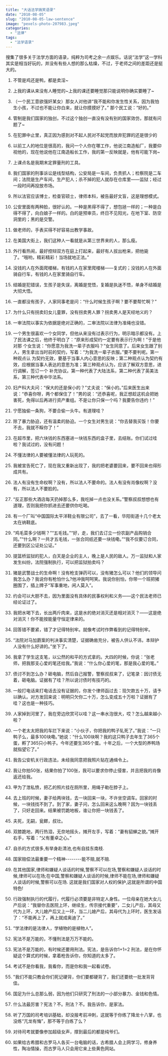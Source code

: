 ```yaml
---
title: "大话法学搞笑语录"
date: "2010-08-05"
slug: "2010-08-05-law-sentence"
image: "pexels-photo-207983.jpeg"
categories: 
  - "法律"
tags: 
  - "法学语录"
---
```


搜集了很多关于法学方面的语录，纯粹为司考之余一点娱乐。话说“法学”这一学科其实是相当好玩的，并没有有些人想的那么枯燥，不过，于老师之间的差距还是挺大的。

1. 不管是鸡还是鸭，都是卖淫~

2. 上我的课从来没有人睡觉的~上我的课还要睡觉那只能说明你确实要睡了~

3. （一个民工意欲强奸某女）那女人对他讲“我不能和你发生性关系，因为我怕生小孩，不过也不能让你白来，就让你摸摸好了。” 那个民工说：“好的。”

4. 管制是我们国家的独创，不过这个独创一直没有没有别的国家效仿，那就有问题了~

5. 在犯罪中止里，真正因为感到对不起人民对不起党而放弃犯罪的还是很少的

6. 以前工人的地位是很高的，我问一个人你在哪工作，他说江南造船厂，我要仰视他的，现在他说他在江南造船长工作，我的第一反映就是，他有可能下岗~

7. 上课点名是我期末定罪量刑的工具。

8. 我们国家的刑事诉讼是线型结构，公安局是一车间，负责抓人；检察院是二车间；法院是生产车间，生产犯人；杀不掉的犯人就存在仓库里——监狱；经过一段时间再投放市场。

9. 所以法官应该博士，检查官硕士，律师本科，被告最好文盲，这是理想模式。

10. 公安里面有两种脸，很好认的。一种是黑得不得了，想包拯一样的；一种是白得不得了，向白娘子一样的。白的是预审员，终日不见阳光，在地下室、防空洞里的；黑的是交警。

11. 做老师的，手表买得不好容易出教学事故。

12. 在美国大街上，我们这种人一看就是从第三世界来的人，那么瘦。

13. 外行看热闹，最好控辩双方在庭上打起来，最好有人拔出枪来，把他毙了。“哦哟，精彩精彩！当场就地正法。”

14. 没钱的人在外面爬楼梯，有钱的人在家里爬楼梯——复式的；没钱的人在外面骑自行车，有钱的人在家里骑自行车。

15. 结婚是犯错误，生孩子是失误，离婚是觉悟，复婚是执迷不悟，单身不结婚是大彻大悟。

16. 一直都没有孩子，人家同事老是问：“什么时候生孩子啊？要不要帮忙啊？”

17. 为什么只有拐卖妇女儿童罪，没有拐卖男人罪？拐卖男人是天经地义的？

18. 一审法院以事实为依据是绝对正确的，二审法院以法律为准绳也没错。

19. 一个男生很喜欢一个女同学，但他从来没有过表示行为，明示暗示都没有。上了民法课之后，他终于明白了：“原来形成契约一定要有表示行为啊！”于是他对那 个女生说：“你愿意为我洗一辈子衣服吗？”女生同意了。后来女生跟了别人，男生拿出当时前的契约，写着：“为我洗一辈子衣服。”要不要判呢。第一种观点认 为契约无效，要基于当事人内心意思的反映；第二种观点认为契约有效，应根据当事人表达的意思为准；第三种观点认为，应该了解双方意思，进行调解，签订一个 补充协议。第一种代表了大陆法系，第二种代表了英美法系，第三种代表中华法系。

20. 妇产科大夫问：“保大的还是保小的？”丈夫说：“保小的。”后来医生出来说：“恭喜你呀，两个都保住了！”男的说：“还恭喜呢，我正想趁这机会把她害死，免得以后再进行资产重组。不是让你只保一个吗？我要告你违约！”

21. 宁愿独偷一条狗，不要合偷一头牛。有道理哇？

22. 除了暴力胁迫，还有温柔的胁迫。一个女生对男生说：“你去替我买饭！你要不去，我就不睬你了！”

23. 在超市里，把六块钱的东西塞进一块钱东西的盒子里，去结账。你们试过哇啦？我试过的，没有问题！

24. 不懂法律的人要被懂法律的人玩死的。

25. 我被宣告死亡了，现在我又重新出现了，我的把老婆要回来，要不回来也得形成共有。

26. 法人有没有生命权啊？没有，所以法人不要命的。法人有没有肖像权啊？没有，所以法人不要脸的。

27. “反正那些大酒店每天扔掉那么多，我吃掉一点也没关系。”警察叔叔想想也有道理，否则我把你抓进去还要供你吃喝。

28. 有一个厂叫“中国国际太平洋鞋业有限公司”，去了一看，华阳街道十几个老太太在纳鞋底。

29. “鸡毛菜多少钱啊？”“五毛钱。”“好，走，我们去订立一份农副产品购销合同。”“什么啊？一共才五毛钱，一张合同纸还要一块钱嘞。”“我不仅要订合同，还要到区公证处公证。”

30. 提篮桥监狱的犯人，白天是企业的主人，晚上是人民的敌人。万一监狱和人家发生纠纷，法院强制执行，可以把监狱拍卖吗？

31. 猪是武警战士的生命啊！没有枪支弹药可以，没有猪怎么可以？他们的领导问我怎么办？我说你有枪怕什么?他冲我呵呵笑。我说你别怕，你带一个班把猪圈围了，插上牌子“军事重地，闲人莫入”。

32. 约会可以大胆不去，因为里面没有具体的民事权利和义务——这个民法老师已经论证过了。

33. 我把水喝下去，长出两斤肉来，这是水的绝对消灭还是相对消灭？——这是绝对消灭！你不能按能量守恒定律来的。

34. 回答错不要紧，错了才记得特别牢。就像考试时作弊看到的记得特别牢。

35. “法院对马加爵案的判决事实清楚，证据确凿充分，被告人供认不讳，本辩护人没有什么好讲的。”坐下了。

36. 我拿了学生这支笔，以公然的和平的方式拿的。大四的时候，你说：“张老师，把我那支心爱的笔还给我。”我说：“什么你心爱的笔，那是我心爱的笔。”

37. 债讨不到怎么办？砸电脑，然后自己报警，警察叔叔来了，记笔录：因讨债无着，砸电脑。证据有了哇？所以说讨债时有技巧的。

38. 一般打电话来打电话去没有证据的，你发个律师函过去：现欠款五十万，请予以确认。对方发回来说：明明只欠你二十万，怎么变成五十万啦？证据有了哇？这也是一种技巧。

39. 人家掉到河里了，我在旁边欣赏可以哇？这一串水泡很大，哎？怎么越来越小啦？

40. 一个老太太把我的车拦下来说：“小伙子，你把我的鸭子轧死了。”我说：“一只鸭子么，最多100块嘞。”她说：“什么100块啊？我的这只鸭子去年生了365个蛋，孵了365只小鸭子。今年还要生365个蛋。十年之后，一个大型的养鸭场就指望它了。”

41. 我告公安机关行政违法，未经我同意把我照片贴在通缉令上。

42. 我让你拍50张，结果你拍了100张，我可以要求你停止侵害，并且把我的肖像返还给我。

43. 甲为了泄私愤，把乙的照片挂在厕所里，用绳子勒在脖子上。

44. 去上班的时候，妻子给两块钱，去一块回来一块，不许坐空调车。回家的时候，一块钱找不到了。到了家，妻子问，怎么回来这么晚啊？因为一块钱丢了，只好走回来。结果被罚跪地板，谁让你把一块钱丢了。

45. 夫死，无嗣，瓮鳏，叔壮。

46. 双膝跪地，两行热泪，无奈地摇头，摊开左手，写着：“妻有貂蝉之貌。”摊开右手，写着：“父有董卓之心。”

47. 自杀的方式很多,有举身赴清池,也有自挂东南枝. 

48. 国家赔偿法最重要一个精神--------能不赔,就不赔. 

49. 在其他国家,律师和嫌疑人谈话的时候,警察不可以在场,警察和嫌疑人谈话的时候,律师可以在场;在中国,警察和嫌疑人谈话的时候,律师不能在场,律师和嫌疑人谈话的时候,警察可以在场. 这就是我们国家对人权的保护,这就是所谓的中国特色!

50. 行政强制执行的代履行，代履行必须要是非特定人身性。一位母亲在她大女儿产后说：“我替你去医院上环，继续生，传宗接代重要”，二女儿产后，其母又代为上环，大儿媳产后又上一环，当二儿媳产后，其母代为上环时，医生发话了：“不能再上了，再上就成奥迪了。”

51. “学法律的是法律人，学植物的是植物人”。

52. 宪法不是万能的，不懂刑法是万万不能的。

53. 宪法不是万能的，有时候还要用刑法。宪法，是告诉你1+1=2 刑法，是在你怀疑这个算式的时候，拿着枪告诉你，你知道的太多了。

54. 考试不是你看我，我看你，而是你和我一起看试卷。

55. "我们不能只教会你们死记硬背，你们要都硬背了，我们还要统一批发背背佳。

56. 国足为什么总那么弱，因为他们只研究了刑法的一小部分暴力、金钱和色情。

57. 什么法最厉害？宪法？不。刑法？不。我告诉你，是家法。

58. 听了万国的司考培训基础，却没报考前冲刺，这就等于你练了降龙十八掌，也没练“亢龙有悔”，那不等于白练了么？

59. 对待司考就要像参加超级女声，撑到最后的都是纯爷们。

60. 如果给古希腊和古罗马人各买一台电脑的话，古希腊人会上网学习，修身养性，陶冶情操，而古罗马人只会用它来上些黄色网站。
